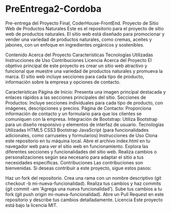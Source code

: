 # PreEntrega2-Cordoba
Pre-entrega del Proyecto Final, CoderHouse-FrontEnd.
Proyecto de Sitio Web de Productos Naturales
Este es el repositorio para el proyecto de sitio web de productos naturales. El sitio web está diseñado para promocionar y vender una variedad de productos naturales, como cremas, aceites y jabones, con un enfoque en ingredientes orgánicos y sostenibles.

Contenido
Acerca del Proyecto
Características
Tecnologías Utilizadas
Instrucciones de Uso
Contribuciones
Licencia
Acerca del Proyecto
El objetivo principal de este proyecto es crear un sitio web atractivo y funcional que muestre una variedad de productos naturales y promueva la marca. El sitio web incluye secciones para cada tipo de producto, información sobre la empresa y opciones de contacto.

Características
Página de Inicio: Presenta una imagen principal destacada y enlaces rápidos a las secciones principales del sitio.
Secciones de Productos: Incluye secciones individuales para cada tipo de producto, con imágenes, descripciones y precios.
Página de Contacto: Proporciona información de contacto y un formulario para que los clientes se comuniquen con la empresa.
Integración de Bootstrap: Utiliza Bootstrap para un diseño responsivo y elementos de interfaz de usuario.
Tecnologías Utilizadas
HTML5
CSS3
Bootstrap
JavaScript (para funcionalidades adicionales, como carruseles y formularios)
Instrucciones de Uso
Clona este repositorio en tu máquina local.
Abre el archivo index.html en tu navegador web para ver el sitio web en funcionamiento.
Explora las diferentes secciones y funcionalidades del sitio web.
Realiza cambios o personalizaciones según sea necesario para adaptar el sitio a tus necesidades específicas.
Contribuciones
Las contribuciones son bienvenidas. Si deseas contribuir a este proyecto, sigue estos pasos:

Haz un fork del repositorio.
Crea una rama con un nombre descriptivo (git checkout -b mi-nueva-funcionalidad).
Realiza tus cambios y haz commits (git commit -am 'Agrega una nueva funcionalidad').
Sube tus cambios a tu fork (git push origin mi-nueva-funcionalidad).
Abre un Pull Request en este repositorio y describe tus cambios detalladamente.
Licencia
Este proyecto está bajo la licencia MIT.
